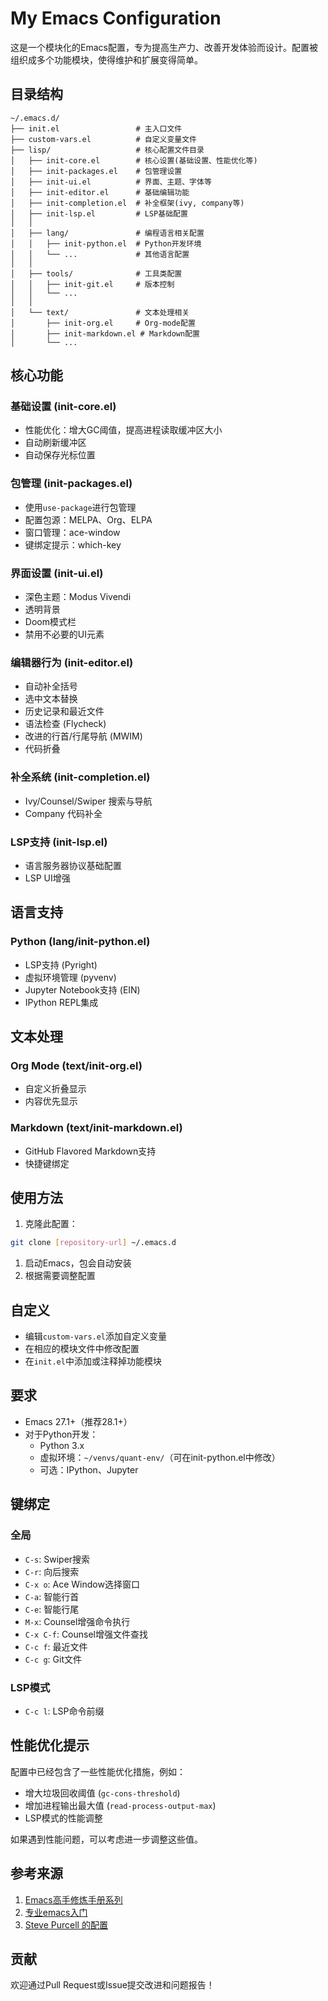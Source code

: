 # My Emacs Configuration

这是一个模块化的Emacs配置，专为提高生产力、改善开发体验而设计。配置被组织成多个功能模块，使得维护和扩展变得简单。

## 目录结构

```
~/.emacs.d/
├── init.el                 # 主入口文件
├── custom-vars.el          # 自定义变量文件
├── lisp/                   # 核心配置文件目录
│   ├── init-core.el        # 核心设置(基础设置、性能优化等)
│   ├── init-packages.el    # 包管理设置
│   ├── init-ui.el          # 界面、主题、字体等
│   ├── init-editor.el      # 基础编辑功能
│   ├── init-completion.el  # 补全框架(ivy, company等)
│   ├── init-lsp.el         # LSP基础配置
│   │
│   ├── lang/               # 编程语言相关配置
│   │   ├── init-python.el  # Python开发环境
│   │   └── ...             # 其他语言配置
│   │
│   ├── tools/              # 工具类配置
│   │   ├── init-git.el     # 版本控制
│   │   └── ...            
│   │
│   └── text/               # 文本处理相关
│       ├── init-org.el     # Org-mode配置
│       ├── init-markdown.el # Markdown配置
│       └── ...
```

## 核心功能

### 基础设置 (init-core.el)

- 性能优化：增大GC阈值，提高进程读取缓冲区大小
- 自动刷新缓冲区
- 自动保存光标位置

### 包管理 (init-packages.el)

- 使用`use-package`进行包管理
- 配置包源：MELPA、Org、ELPA
- 窗口管理：ace-window
- 键绑定提示：which-key

### 界面设置 (init-ui.el)

- 深色主题：Modus Vivendi
- 透明背景
- Doom模式栏
- 禁用不必要的UI元素

### 编辑器行为 (init-editor.el)

- 自动补全括号
- 选中文本替换
- 历史记录和最近文件
- 语法检查 (Flycheck)
- 改进的行首/行尾导航 (MWIM)
- 代码折叠

### 补全系统 (init-completion.el)

- Ivy/Counsel/Swiper 搜索与导航
- Company 代码补全

### LSP支持 (init-lsp.el)

- 语言服务器协议基础配置
- LSP UI增强

## 语言支持

### Python (lang/init-python.el)

- LSP支持 (Pyright)
- 虚拟环境管理 (pyvenv)
- Jupyter Notebook支持 (EIN)
- IPython REPL集成

## 文本处理

### Org Mode (text/init-org.el)

- 自定义折叠显示
- 内容优先显示

### Markdown (text/init-markdown.el)

- GitHub Flavored Markdown支持
- 快捷键绑定

## 使用方法

1. 克隆此配置：

```bash
git clone [repository-url] ~/.emacs.d
```

1. 启动Emacs，包会自动安装
2. 根据需要调整配置

## 自定义

- 编辑`custom-vars.el`添加自定义变量
- 在相应的模块文件中修改配置
- 在`init.el`中添加或注释掉功能模块

## 要求

- Emacs 27.1+（推荐28.1+）
- 对于Python开发：
  - Python 3.x
  - 虚拟环境：`~/venvs/quant-env/`（可在init-python.el中修改）
  - 可选：IPython、Jupyter

## 键绑定

### 全局

- `C-s`: Swiper搜索
- `C-r`: 向后搜索
- `C-x o`: Ace Window选择窗口
- `C-a`: 智能行首
- `C-e`: 智能行尾
- `M-x`: Counsel增强命令执行
- `C-x C-f`: Counsel增强文件查找
- `C-c f`: 最近文件
- `C-c g`: Git文件

### LSP模式

- `C-c l`: LSP命令前缀

## 性能优化提示

配置中已经包含了一些性能优化措施，例如：

- 增大垃圾回收阈值 (`gc-cons-threshold`)
- 增加进程输出最大值 (`read-process-output-max`)
- LSP模式的性能调整

如果遇到性能问题，可以考虑进一步调整这些值。

## 参考来源

1. [Emacs高手修炼手册系列](https://www.bilibili.com/video/BV13g4y167Zn/?vd_source=cab5b045fc16b3a30f329a4f0daafd98)
2. [专业emacs入门](https://zhuanlan.zhihu.com/p/385214753)
3.  [Steve Purcell 的配置](https://github.com/purcell/emacs.d)

## 贡献

欢迎通过Pull Request或Issue提交改进和问题报告！